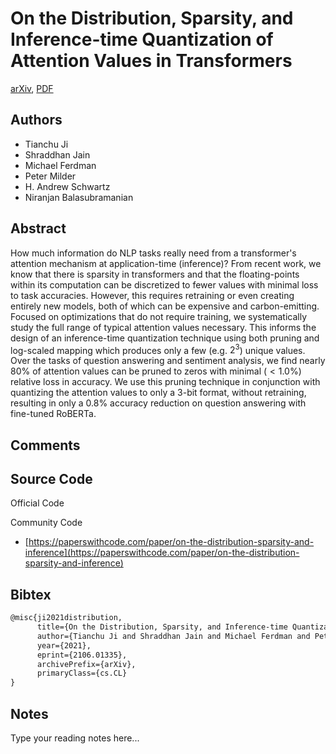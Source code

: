 
# On the Distribution, Sparsity, and Inference-time Quantization of Attention Values in Transformers

[arXiv](https://arxiv.org/abs/2106.01335), [PDF](https://arxiv.org/pdf/2106.01335.pdf)

## Authors

- Tianchu Ji
- Shraddhan Jain
- Michael Ferdman
- Peter Milder
- H. Andrew Schwartz
- Niranjan Balasubramanian

## Abstract

How much information do NLP tasks really need from a transformer's attention mechanism at application-time (inference)? From recent work, we know that there is sparsity in transformers and that the floating-points within its computation can be discretized to fewer values with minimal loss to task accuracies. However, this requires retraining or even creating entirely new models, both of which can be expensive and carbon-emitting. Focused on optimizations that do not require training, we systematically study the full range of typical attention values necessary. This informs the design of an inference-time quantization technique using both pruning and log-scaled mapping which produces only a few (e.g. $2^3$) unique values. Over the tasks of question answering and sentiment analysis, we find nearly 80% of attention values can be pruned to zeros with minimal ($< 1.0\%$) relative loss in accuracy. We use this pruning technique in conjunction with quantizing the attention values to only a 3-bit format, without retraining, resulting in only a 0.8% accuracy reduction on question answering with fine-tuned RoBERTa.

## Comments



## Source Code

Official Code



Community Code

- [https://paperswithcode.com/paper/on-the-distribution-sparsity-and-inference](https://paperswithcode.com/paper/on-the-distribution-sparsity-and-inference)

## Bibtex

```tex
@misc{ji2021distribution,
      title={On the Distribution, Sparsity, and Inference-time Quantization of Attention Values in Transformers}, 
      author={Tianchu Ji and Shraddhan Jain and Michael Ferdman and Peter Milder and H. Andrew Schwartz and Niranjan Balasubramanian},
      year={2021},
      eprint={2106.01335},
      archivePrefix={arXiv},
      primaryClass={cs.CL}
}
```

## Notes

Type your reading notes here...

